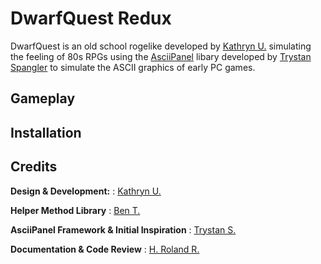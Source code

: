 # DwarfQuest Redux

DwarfQuest is an old school rogelike developed by [Kathryn U.](https://github.com/TheWelshEngineer) simulating the feeling of 80s RPGs using the [AsciiPanel](https://github.com/trystan/AsciiPanel) libary developed by [Trystan Spangler](https://github.com/trystan) to simulate the ASCII graphics of early PC games.

## Gameplay

## Installation

## Credits
**Design & Development:**
: [Kathryn U.](https://github.com/TheWelshEngineer)

**Helper Method Library**
: [Ben T.](https://github.com/BenTaylor25)

**AsciiPanel Framework & Initial Inspiration**
: [Trystan S.](https://github.com/trystan)

**Documentation & Code Review**
: [H. Roland R.]()

